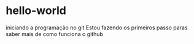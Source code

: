 # hello-world
iniciando a programação no git
Estou fazendo os primeiros passo paras saber mais de como funciona o github
